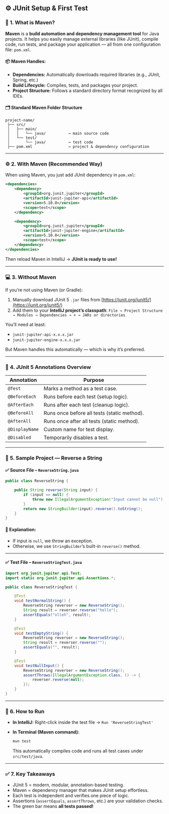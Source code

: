 ## ⚙️ **JUnit Setup & First Test**

### 🧩 **1. What is Maven?**

**Maven** is a **build automation and dependency management tool** for Java projects.
It helps you easily manage external libraries (like JUnit), compile code, run tests, and package your application — all from one configuration file: `pom.xml`.

#### 📦 Maven Handles:

* **Dependencies:** Automatically downloads required libraries (e.g., JUnit, Spring, etc.)
* **Build Lifecycle:** Compiles, tests, and packages your project.
* **Project Structure:** Follows a standard directory format recognized by all IDEs.

#### 🗂️ **Standard Maven Folder Structure**

```
project-name/
 ├── src/
 │   ├── main/
 │   │   └── java/          → main source code
 │   └── test/
 │       └── java/          → test code
 ├── pom.xml                → project & dependency configuration
```

---

### ⚙️ **2. With Maven (Recommended Way)**

When using Maven, you just add JUnit dependency in `pom.xml`:

```xml
<dependencies>
    <dependency>
        <groupId>org.junit.jupiter</groupId>
        <artifactId>junit-jupiter-api</artifactId>
        <version>5.10.0</version>
        <scope>test</scope>
    </dependency>

    <dependency>
        <groupId>org.junit.jupiter</groupId>
        <artifactId>junit-jupiter-engine</artifactId>
        <version>5.10.0</version>
        <scope>test</scope>
    </dependency>
</dependencies>
```

Then reload Maven in IntelliJ → **JUnit is ready to use!**

---

### 💻 **3. Without Maven**

If you’re not using Maven (or Gradle):

1. Manually download JUnit 5 `.jar` files from [https://junit.org/junit5/](https://junit.org/junit5/)
2. Add them to your **IntelliJ project’s classpath**:
   `File → Project Structure → Modules → Dependencies → + → JARs or directories`

You’ll need at least:

* `junit-jupiter-api-x.x.x.jar`
* `junit-jupiter-engine-x.x.x.jar`

But Maven handles this automatically — which is why it’s preferred.

---

### 🧠 **4. JUnit 5 Annotations Overview**

| **Annotation** | **Purpose**                                 |
| -------------- | ------------------------------------------- |
| `@Test`        | Marks a method as a test case.              |
| `@BeforeEach`  | Runs before each test (setup logic).        |
| `@AfterEach`   | Runs after each test (cleanup logic).       |
| `@BeforeAll`   | Runs once before all tests (static method). |
| `@AfterAll`    | Runs once after all tests (static method).  |
| `@DisplayName` | Custom name for test display.               |
| `@Disabled`    | Temporarily disables a test.                |

---

### 🧪 **5. Sample Project — Reverse a String**

#### ✅ Source File – `ReverseString.java`

```java
public class ReverseString {

    public String reverse(String input) {
        if (input == null) {
            throw new IllegalArgumentException("Input cannot be null");
        }
        return new StringBuilder(input).reverse().toString();
    }
}
```

#### 🧠 Explanation:

* If input is `null`, we throw an exception.
* Otherwise, we use `StringBuilder`’s built-in `reverse()` method.

---

#### ✅ Test File – `ReverseStringTest.java`

```java
import org.junit.jupiter.api.Test;
import static org.junit.jupiter.api.Assertions.*;

public class ReverseStringTest {

    @Test
    void testNormalString() {
        ReverseString reverser = new ReverseString();
        String result = reverser.reverse("hello");
        assertEquals("olleh", result);
    }

    @Test
    void testEmptyString() {
        ReverseString reverser = new ReverseString();
        String result = reverser.reverse("");
        assertEquals("", result);
    }

    @Test
    void testNullInput() {
        ReverseString reverser = new ReverseString();
        assertThrows(IllegalArgumentException.class, () -> {
            reverser.reverse(null);
        });
    }
}
```

---

### 🧾 **6. How to Run**

* **In IntelliJ:** Right-click inside the test file → `Run 'ReverseStringTest'`
* **In Terminal (Maven command):**

  ```bash
  mvn test
  ```

  This automatically compiles code and runs all test cases under `src/test/java`.

---

### ✅ **7. Key Takeaways**

* JUnit 5 = modern, modular, annotation-based testing.
* Maven = dependency manager that makes JUnit setup effortless.
* Each test is independent and verifies one piece of logic.
* Assertions (`assertEquals`, `assertThrows`, etc.) are your validation checks.
* The green bar means **all tests passed!**
